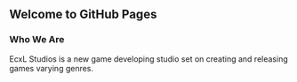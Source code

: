 ## Welcome to GitHub Pages

### Who We Are

EcxL Studios is a new game developing studio set on creating and releasing games varying genres. 

